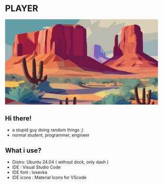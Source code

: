 # **PLAYER**
![img](pic.jpg)
## Hi there!
- a stupid guy doing random things ;)
- normal student, programmer, engineer
## What i use?
- Distro: Ubuntu 24.04 ( without dock, only dash )
- IDE : Visual Studio Code
- IDE font : Iosevka
- IDE icons : Material Icons for VScode
